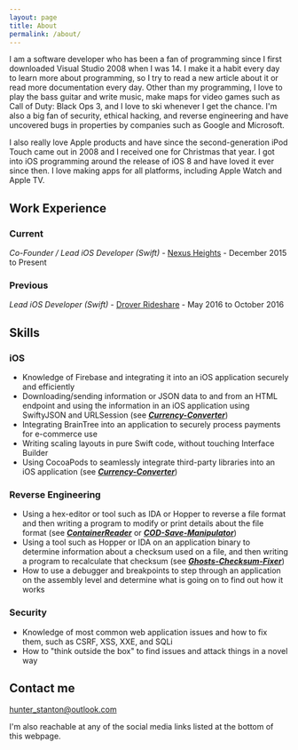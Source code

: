 ```yaml
---
layout: page
title: About
permalink: /about/
---
```


I am a software developer who has been a fan of programming since I first downloaded Visual Studio 2008 when I was 14. I make it a habit every day to learn more about programming, so I try to read a new article about it or read more documentation every day. Other than my programming, I love to play the bass guitar and write music, make maps for video games such as Call of Duty: Black Ops 3, and I love to ski whenever I get the chance. I'm also a big fan of security, ethical hacking, and reverse engineering and have uncovered bugs in properties by companies such as Google and Microsoft.

I also really love Apple products and have since the second-generation iPod Touch came out in 2008 and I received one for Christmas that year. I got into iOS programming around the release of iOS 8 and have loved it ever since then. I love making apps for all platforms, including Apple Watch and Apple TV.

## Work Experience

### Current
*Co-Founder / Lead iOS Developer (Swift)* - [Nexus Heights](http://nexusheights.org) - December 2015 to Present

### Previous
*Lead iOS Developer (Swift)* - [Drover Rideshare](http://droverrideshare.com) - May 2016 to October 2016

## Skills

### iOS
* Knowledge of Firebase and integrating it into an iOS application securely and efficiently
* Downloading/sending information or JSON data to and from an HTML endpoint and using the information in an iOS application using SwiftyJSON and URLSession (see __*[Currency-Converter](https://github.com/HunterStanton/Currency-Converter)*__)
* Integrating BrainTree into an application to securely process payments for e-commerce use 
* Writing scaling layouts in pure Swift code, without touching Interface Builder
* Using CocoaPods to seamlessly integrate third-party libraries into an iOS application (see __*[Currency-Converter](https://github.com/HunterStanton/Currency-Converter)*__)

### Reverse Engineering
* Using a hex-editor or tool such as IDA or Hopper to reverse a file format and then writing a program to modify or print details about the file format (see __*[ContainerReader](https://github.com/HunterStanton/ContainerReader)*__ or __*[COD-Save-Manipulator](https://github.com/HunterStanton/COD-Save-Manipulator)*__)
* Using a tool such as Hopper or IDA on an application binary to determine information about a checksum used on a file, and then writing a program to recalculate that checksum (see __*[Ghosts-Checksum-Fixer](https://github.com/HunterStanton/Ghosts-Checksum-Fixer)*__)
* How to use a debugger and breakpoints to step through an application on the assembly level and determine what is going on to find out how it works

### Security
* Knowledge of most common web application issues and how to fix them, such as CSRF, XSS, XXE, and SQLi
* How to "think outside the box" to find issues and attack things in a novel way
    
## Contact me

[hunter_stanton@outlook.com](mailto:hunter_stanton@outlook.com)

I'm also reachable at any of the social media links listed at the bottom of this webpage.